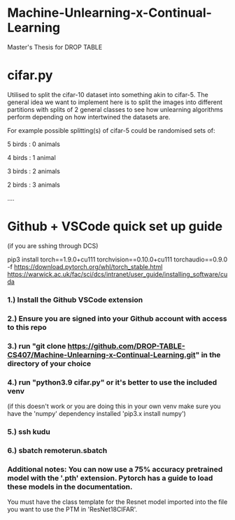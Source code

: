 # Machine-Unlearning-x-Continual-Learning
Master's Thesis for DROP TABLE

# cifar.py

Utilised to split the cifar-10 dataset into something akin to cifar-5.
The general idea we want to implement here is to split the images into different partitions with splits of 2 general classes to see how unlearning algorithms perform depending
on how intertwined the datasets are.

For example possible splitting(s) of cifar-5 could be randomised sets of:

5 birds : 0 animals

4 birds : 1 animal

3 birds : 2 animals

2 birds : 3 animals

....

# Github + VSCode quick set up guide

(if you are sshing through DCS)

pip3 install torch==1.9.0+cu111 torchvision==0.10.0+cu111 torchaudio==0.9.0 -f https://download.pytorch.org/whl/torch_stable.html
https://warwick.ac.uk/fac/sci/dcs/intranet/user_guide/installing_software/cuda

### 1.) Install the Github VSCode extension 

### 2.) Ensure you are signed into your Github account with access to this repo

### 3.) run "git clone https://github.com/DROP-TABLE-CS407/Machine-Unlearning-x-Continual-Learning.git" in the directory of your choice

### 4.) run "python3.9 cifar.py" or it's better to use the included venv

(if this doesn't work or you are doing this in your own venv make sure you have the 'numpy' dependency installed 'pip3.x install numpy')

### 5.) ssh kudu

### 6.) sbatch remoterun.sbatch

### Additional notes: You can now use a 75% accuracy pretrained model with the '.pth' extension. Pytorch has a guide to load these models in the documentation.

You must have the class template for the Resnet model imported into the file you want to use the PTM in 'ResNet18CIFAR'.

